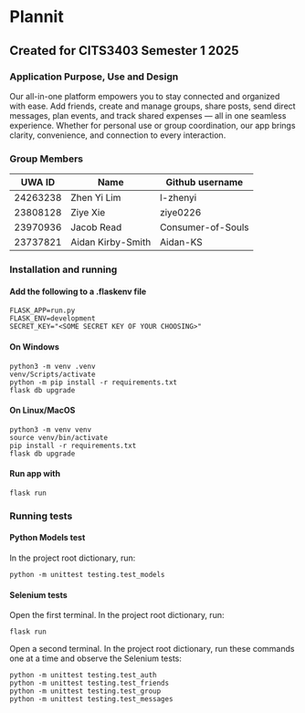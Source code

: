 # Plannit
## Created for CITS3403 Semester 1 2025
### Application Purpose, Use and Design
Our all-in-one platform empowers you to stay connected and organized with ease. Add friends, create and manage groups, share posts, send direct messages, plan events, and track shared expenses — all in one seamless experience. Whether for personal use or group coordination, our app brings clarity, convenience, and connection to every interaction.

### Group Members
| UWA ID  | Name | Github username |
| ----------- | ----------- | ----------- |
| 24263238 | Zhen Yi Lim | l-zhenyi |
| 23808128 | Ziye Xie | ziye0226 |
| 23970936 | Jacob Read | Consumer-of-Souls |
| 23737821 | Aidan Kirby-Smith | Aidan-KS |

### Installation and running 
#### **Add the following to a .flaskenv file**
```
FLASK_APP=run.py
FLASK_ENV=development
SECRET_KEY="<SOME SECRET KEY OF YOUR CHOOSING>"
```

#### On Windows
```
python3 -m venv .venv
venv/Scripts/activate
python -m pip install -r requirements.txt
flask db upgrade
```
#### On Linux/MacOS
```
python3 -m venv venv
source venv/bin/activate
pip install -r requirements.txt
flask db upgrade
```

#### Run app with
```
flask run
```

### Running tests
#### Python Models test
In the project root dictionary, run:
```
python -m unittest testing.test_models
```

#### Selenium tests
Open the first terminal. In the project root dictionary, run:
 ```
flask run
```
Open a second terminal. In the project root dictionary, run these commands one at a time and observe the Selenium tests:
```
python -m unittest testing.test_auth
python -m unittest testing.test_friends
python -m unittest testing.test_group
python -m unittest testing.test_messages
```
